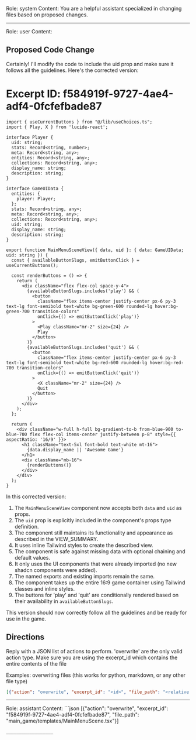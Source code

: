 Role: system
Content: You are a helpful assistant specialized in changing files based on proposed changes.
__________________
Role: user
Content: 
## Proposed Code Change
Certainly! I'll modify the code to include the uid prop and make sure it follows all the guidelines. Here's the corrected version:

# Excerpt ID: f584919f-9727-4ae4-adf4-0fcfefbade87
```tsx main_game/templates/MainMenuScene.tsx
import { useCurrentButtons } from "@/lib/useChoices.ts";
import { Play, X } from 'lucide-react';

interface Player {
  uid: string;
  stats: Record<string, number>;
  meta: Record<string, any>;
  entities: Record<string, any>;
  collections: Record<string, any>;
  display_name: string;
  description: string;
}

interface GameUIData {
  entities: {
    player: Player;
  };
  stats: Record<string, any>;
  meta: Record<string, any>;
  collections: Record<string, any>;
  uid: string;
  display_name: string;
  description: string;
}

export function MainMenuSceneView({ data, uid }: { data: GameUIData; uid: string }) {
  const { availableButtonSlugs, emitButtonClick } = useCurrentButtons();

  const renderButtons = () => {
    return (
      <div className="flex flex-col space-y-4">
        {availableButtonSlugs.includes('play') && (
          <button
            className="flex items-center justify-center px-6 py-3 text-lg font-semibold text-white bg-green-600 rounded-lg hover:bg-green-700 transition-colors"
            onClick={() => emitButtonClick('play')}
          >
            <Play className="mr-2" size={24} />
            Play
          </button>
        )}
        {availableButtonSlugs.includes('quit') && (
          <button
            className="flex items-center justify-center px-6 py-3 text-lg font-semibold text-white bg-red-600 rounded-lg hover:bg-red-700 transition-colors"
            onClick={() => emitButtonClick('quit')}
          >
            <X className="mr-2" size={24} />
            Quit
          </button>
        )}
      </div>
    );
  };

  return (
    <div className="w-full h-full bg-gradient-to-b from-blue-900 to-blue-700 flex flex-col items-center justify-between p-8" style={{ aspectRatio: '16/9' }}>
      <h1 className="text-5xl font-bold text-white mt-16">
        {data.display_name || 'Awesome Game'}
      </h1>
      <div className="mb-16">
        {renderButtons()}
      </div>
    </div>
  );
}
```

In this corrected version:

1. The `MainMenuSceneView` component now accepts both `data` and `uid` as props.
2. The `uid` prop is explicitly included in the component's props type definition.
3. The component still maintains its functionality and appearance as described in the VIEW_SUMMARY.
4. It uses inline Tailwind styles to create the described view.
5. The component is safe against missing data with optional chaining and default values.
6. It only uses the UI components that were already imported (no new shadcn components were added).
7. The named exports and existing imports remain the same.
8. The component takes up the entire 16:9 game container using Tailwind classes and inline styles.
9. The buttons for 'play' and 'quit' are conditionally rendered based on their availability in `availableButtonSlugs`.

This version should now correctly follow all the guidelines and be ready for use in the game.

## Directions
Reply with a JSON list of actions to perform. 'overwrite' are the only valid action type. 
Make sure you are using the excerpt_id which contains the entire contents of the file

Examples:
overwriting files (this works for python, markdown, or any other file type)
```json output_example1
[{"action": "overwrite", "excerpt_id": "<id>", "file_path": "<relative file path>"}]
```

__________________
Role: assistant
Content: ```json
[{"action": "overwrite", "excerpt_id": "f584919f-9727-4ae4-adf4-0fcfefbade87", "file_path": "main_game/templates/MainMenuScene.tsx"}]
```
__________________
